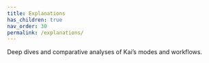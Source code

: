 ```yaml
---
title: Explanations
has_children: true
nav_order: 30
permalink: /explanations/
---
```


Deep dives and comparative analyses of Kai’s modes and workflows.

